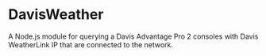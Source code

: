 # DavisWeather
A Node.js module for querying a Davis Advantage Pro 2 consoles with Davis WeatherLink IP that are connected to the network.
